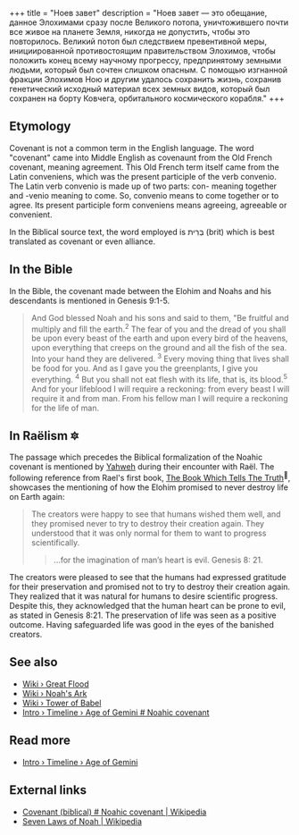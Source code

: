 +++
title = "Ноев завет"
description = "Ноев завет — это обещание, данное Элохимами сразу после Великого потопа, уничтожившего почти все живое на планете Земля, никогда не допустить, чтобы это повторилось. Великий потоп был следствием превентивной меры, инициированной противостоящим правительством Элохимов, чтобы положить конец всему научному прогрессу, предпринятому земными людьми, который был сочтен слишком опасным. С помощью изгнанной фракции Элохимов Ною и другим удалось сохранить жизнь, сохранив генетический исходный материал всех земных видов, который был сохранен на борту Ковчега, орбитального космического корабля."
+++

## Etymology

Covenant is not a common term in the English language. The word "covenant" came into Middle English as covenaunt from the Old French covenant, meaning agreement. This Old French term itself came from the Latin conveniens, which was the present participle of the verb convenio. The Latin verb convenio is made up of two parts: con- meaning together and -venio meaning to come. So, convenio means to come together or to agree. Its present participle form conveniens means agreeing, agreeable or convenient.

In the Biblical source text, the word employed is בְּרִית (brit) which is best translated as covenant or even alliance.

## In the Bible

In the Bible, the covenant made between the Elohim and Noahs and his descendants is mentioned in Genesis 9:1-5.

> And God blessed Noah and his sons and said to them, "Be fruitful and multiply and fill the earth.<sup>2</sup> The fear of you and the dread of you shall be upon every beast of the earth and upon every bird of the heavens, upon everything that creeps on the ground and all the fish of the sea. Into your hand they are delivered. <sup>3</sup> Every moving thing that lives shall be food for you. And as I gave you the greenplants, I give you everything. <sup>4</sup> But you shall not eat flesh with its life, that is, its blood.<sup>5</sup> And for your lifeblood I will require a reckoning: from every beast I will require it and from man. From his fellow man I will require a reckoning for the life of man.

## In Raëlism 🔯

The passage which precedes the Biblical formalization of the Noahic covenant is mentioned by [Yahweh](../../wiki/yahweh/) during their encounter with Raël. The following reference from Rael's first book, [The Book Which Tells The Truth](../../library/the-book-which-tells-the-truth/)<sup>📖</sup>, showcases the mentioning of how the Elohim promised to never destroy life on Earth again:

> The creators were happy to see that humans wished them well, and they promised never to try to destroy their creation again. They understood that it was only normal for them to want to progress scientifically.
>
>> ...for the imagination of man’s heart is evil.
>> Genesis 8: 21.

The creators were pleased to see that the humans had expressed gratitude for their preservation and promised not to try to destroy their creation again. They realized that it was natural for humans to desire scientific progress. Despite this, they acknowledged that the human heart can be prone to evil, as stated in Genesis 8:21. The preservation of life was seen as a positive outcome. Having safeguarded life was good in the eyes of the banished creators.

## See also

- [Wiki › Great Flood](../../wiki/great-flood/)
- [Wiki › Noah\'s Ark](../../wiki/noahs-ark/)
- [Wiki › Tower of Babel](../../wiki/tower-of-babel/)
- [Intro › Timeline › Age of Gemini \# Noahic covenant](../../timeline/age-of-gemini.md#noahic-covenant/)

## Read more

- [Intro › Timeline › Age of Gemini](../../timeline/age-of-gemini/)

## External links

- [Covenant (biblical) # Noahic covenant | Wikipedia](https://en.wikipedia.org/wiki/Covenant_%28biblical%29#Noahic_covenant)
- [Seven Laws of Noah | Wikipedia](https://en.wikipedia.org/wiki/Seven_Laws_of_Noah)